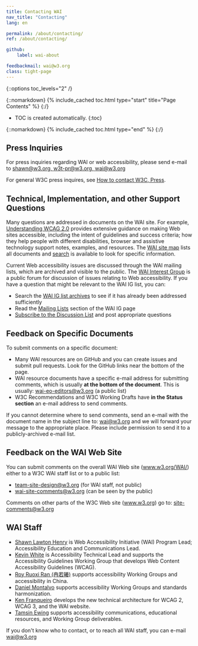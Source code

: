 ```yaml
---
title: Contacting WAI
nav_title: "Contacting"
lang: en

permalink: /about/contacting/
ref: /about/contacting/

github:
    label: wai-about

feedbackmail: wai@w3.org
class: tight-page
---
```


{::options toc_levels="2" /}

{::nomarkdown}
{% include_cached toc.html type="start" title="Page Contents" %}
{:/}

-   TOC is created automatically.
{:toc}

{::nomarkdown}
{% include_cached toc.html type="end" %}
{:/}

## Press Inquiries

For press inquiries regarding WAI or web accessibility, please send e-mail to [shawn@w3.org, w3t-pr@w3.org, wai@w3.org](mailto:shawn@w3.org,w3t-pr@w3.org,wai@w3.org?subject=press%20request-accessibility)

For general W3C press inquires, see [How to contact W3C, Press](/Consortium/Contact#press).

## Technical, Implementation, and other Support Questions

Many questions are addressed in documents on the WAI site. For example,
[Understanding WCAG 2.0](/TR/UNDERSTANDING-WCAG20/) provides extensive
guidance on making Web sites accessible, including the intent of
guidelines and success criteria; how they help people with different
disabilities, browser and assistive technology support notes, examples,
and resources. The [WAI site map](/sitemap/) lists all documents and
[search](/search/) is available to look for specific information.

Current Web accessibility issues are discussed through the WAI mailing
lists, which are archived and visible to the public. The [WAI Interest
Group](/WAI/IG/) is a public forum for discussion of issues relating to
Web accessibility. If you have a question that might be relevant to the
WAI IG list, you can:

-   Search the [WAI IG list archives](http://lists.w3.org/Archives/Public/w3c-wai-ig/) to see if it has already been addressed sufficiently
-   Read the [Mailing Lists](/WAI/about/groups/waiig/#mailinglist) section of the WAI IG page
-   [Subscribe to the Discussion List](/WAI/about/groups/waiig/#subscribing-and-unsubscribing-to-the-discussion-list) and
    post appropriate questions

## Feedback on Specific Documents

To submit comments on a specific document:

-   Many WAI resources are on GitHub and you can create issues and
    submit pull requests. Look for the GitHub links near the bottom of
    the page.
-   WAI resource documents have a specific e-mail address for submitting
    comments, which is usually **at the bottom of the document**. This
    is usually: <wai-eo-editors@w3.org> (a public list)
-   W3C Recommendations and W3C Working Drafts have **in the Status
    section** an e-mail address to send comments.

If you cannot determine where to send comments, send an e-mail with the
document name in the subject line to: <wai@w3.org> and we will forward
your message to the appropriate place. Please include permission to send
it to a publicly-archived e-mail list.

## Feedback on the WAI Web Site

You can submit comments on the overall WAI Web site (www.w3.org/WAI/) either to a W3C WAI staff list or to a public list:

-   <team-site-design@w3.org> (for WAI staff, not public)
-   <wai-site-comments@w3.org> (can be seen by the public)

Comments on other parts of the W3C Web site (www.w3.org) go to: <site-comments@w3.org>

## WAI Staff
* [Shawn Lawton Henry](https://www.w3.org/staff/#shawn) is Web Accessibility Initiative (WAI) Program Lead; Accessibility Education and Communications Lead.
* [Kevin White](https://www.w3.org/staff/#kevin) is Accessibility Technical Lead and supports the Accessibility Guidelines Working Group that develops Web Content Accessibility Guidelines (WCAG).
* [Roy Ruoxi Ran (冉若曦)](https://www.w3.org/staff/#ran) supports accessibility Working Groups and accessibility in China.
* [Daniel Montalvo](https://www.w3.org/staff/#dmontalvo) supports accessibility Working Groups and standards harmonization.
* [Ken Franqueiro](https://www.w3.org/staff/#kfranqueiro) develops the new technical architecture for WCAG 2, WCAG 3, and the WAI website.
* [Tamsin Ewing](https://www.w3.org/staff/#tamsin) supports accessibility communications, educational resources, and Working Group deliverables.

If you don't know who to contact, or to reach all WAI staff, you can e-mail <wai@w3.org>
